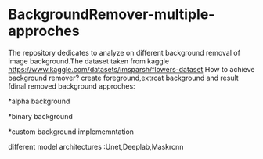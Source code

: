 # BackgroundRemover-multiple-approches
The repository dedicates to analyze on different background removal of image background.The dataset taken from kaggle 
https://www.kaggle.com/datasets/imsparsh/flowers-dataset
How to achieve background remover?
create foreground,extrcat background and result fdinal removed background
approches:

*alpha background

*binary background

*custom background implememntation

different model architectures :Unet,Deeplab,Maskrcnn
          
